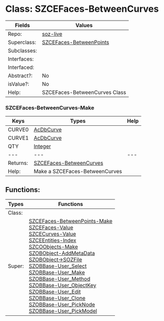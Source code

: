 
# Class:	SZCEFaces-BetweenCurves

| Fields | Values |
| --------- | --------- |
| Repo: | [soz-live](/repos/soz-live.html) |
| Superclass: | [SZCEFaces-BetweenPoints](SZCEFaces-BetweenPoints.html) |
| Subclasses: |  |
| Interfaces: |  |
| Interfaced: |  |
| Abstract?: | No |
| isValue?: | No |
| Help: | SZCEFaces-BetweenCurves Class |

### SZCEFaces-BetweenCurves-Make

| Keys | Types | Help |
| --------- | --------- | --------- |
| CURVE0 | [AcDbCurve](AcDbCurve.html) |  |
| CURVE1 | [AcDbCurve](AcDbCurve.html) |  |
| QTY | [Integer](Integer.html) |  |
| --- | --- | --- |
| Returns: | [SZCEFaces-BetweenCurves](SZCEFaces-BetweenCurves.html) |
| Help: | Make a SZCEFaces-BetweenCurves |


## Functions:

| Types | Functions |
| --------- | --------- |
| Class: |  |
| Super: | [SZCEFaces-BetweenPoints-Make](SZCEFaces-BetweenPoints.html) <br> [SZCEFaces-Value](SZCEFaces.html) <br> [SZCECurves-Value](SZCECurves.html) <br> [SZCEEntities-Index](SZCEEntities.html) <br> [SZCOObjects-Make](SZCOObjects.html) <br> [SZOBObject-AddMetaData](SZOBObject.html) <br> [SZOBObject->SOZFile](SZOBObject.html) <br> [SZOBBase-User_Select](SZOBBase.html) <br> [SZOBBase-User_Make](SZOBBase.html) <br> [SZOBBase-User_Method](SZOBBase.html) <br> [SZOBBase-User_ObjectKey](SZOBBase.html) <br> [SZOBBase-User_Edit](SZOBBase.html) <br> [SZOBBase-User_Clone](SZOBBase.html) <br> [SZOBBase-User_PickNode](SZOBBase.html) <br> [SZOBBase-User_PickModel](SZOBBase.html) |


